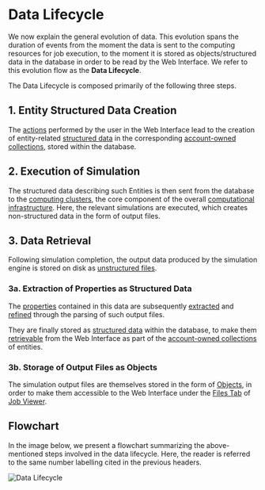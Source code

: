# Data Lifecycle

We now explain the general evolution of data. This evolution spans the duration of events from the moment the data is sent to the computing resources for job execution, to the moment it is stored as objects/structured data in the database in order to be read by the Web Interface. We refer to this evolution flow as the **Data Lifecycle**.

The Data Lifecycle is composed primarily of the following three steps.

## 1. Entity Structured Data Creation

The [actions](../entities-general/actions/overview.md) performed by the user in the Web Interface lead to the creation of entity-related [structured data](../data-structured/overview.md) in the corresponding [account-owned collections](../accounts/collections.md), stored within the database. 
                
## 2. Execution of Simulation

The structured data describing such Entities is then sent from the database to the [computing clusters](../infrastructure/clusters/overview.md), the core component of the overall [computational infrastructure](../infrastructure/overview.md). Here, the relevant simulations are executed, which creates non-structured data in the form of output files.
                
## 3. Data Retrieval                
                
Following simulation completion, the output data produced by the simulation engine is stored on disk as [unstructured files](../data-on-disk/overview.md). 

### 3a. Extraction of Properties as Structured Data

The [properties](../properties/overview.md) contained in this data are subsequently [extracted](../properties/lifecycle/extractor.md) and [refined](../properties/lifecycle/refinement.md) through the parsing of such output files. 

They are finally stored as [structured data](../data-structured/overview.md) within the database, to make them [retrievable](../properties/lifecycle/retrieval.md) from the Web Interface as part of the [account-owned collections](../accounts/collections.md) of entities.

### 3b. Storage of Output Files as Objects

The simulation output files are themselves stored in the form of [Objects](../data-in-objectstorage/overview.md), in order to make them accessible to the Web Interface under the [Files Tab](../jobs/ui/files-tab.md) of [Job Viewer](../jobs/ui/viewer.md).

## Flowchart

In the image below, we present a flowchart summarizing the above-mentioned steps involved in the data lifecycle. Here, the reader is referred to the same number labelling cited in the previous headers.

![Data Lifecycle](/images/data-lifecycle.png "Data Lifecycle")
